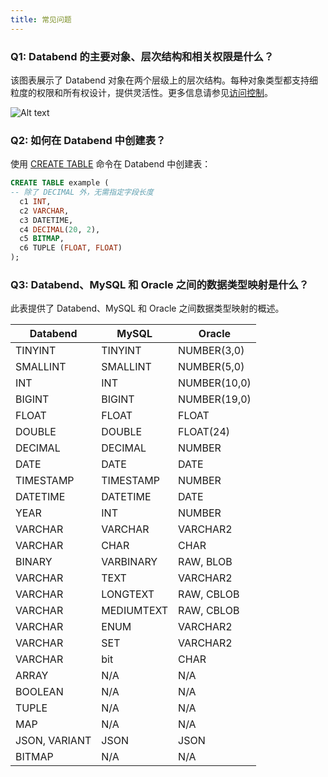 ```yaml
---
title: 常见问题
---
```


### Q1: Databend 的主要对象、层次结构和相关权限是什么？

该图表展示了 Databend 对象在两个层级上的层次结构。每种对象类型都支持细粒度的权限和所有权设计，提供灵活性。更多信息请参见[访问控制](../../56-security/access-control/index.md)。

![Alt text](/img/guides/faq1.png)

### Q2: 如何在 Databend 中创建表？

使用 [CREATE TABLE](/sql/sql-commands/ddl/table/ddl-create-table) 命令在 Databend 中创建表：

```sql title='示例:'
CREATE TABLE example (
-- 除了 DECIMAL 外，无需指定字段长度
  c1 INT,
  c2 VARCHAR,
  c3 DATETIME,
  c4 DECIMAL(20, 2),
  c5 BITMAP,
  c6 TUPLE (FLOAT, FLOAT)
);
```

### Q3: Databend、MySQL 和 Oracle 之间的数据类型映射是什么？

此表提供了 Databend、MySQL 和 Oracle 之间数据类型映射的概述。

| Databend      | MySQL      | Oracle       |
| ------------- | ---------- | ------------ |
| TINYINT       | TINYINT    | NUMBER(3,0)  |
| SMALLINT      | SMALLINT   | NUMBER(5,0)  |
| INT           | INT        | NUMBER(10,0) |
| BIGINT        | BIGINT     | NUMBER(19,0) |
| FLOAT         | FLOAT      | FLOAT        |
| DOUBLE        | DOUBLE     | FLOAT(24)    |
| DECIMAL       | DECIMAL    | NUMBER       |
| DATE          | DATE       | DATE         |
| TIMESTAMP     | TIMESTAMP  | NUMBER       |
| DATETIME      | DATETIME   | DATE         |
| YEAR          | INT        | NUMBER       |
| VARCHAR       | VARCHAR    | VARCHAR2     |
| VARCHAR       | CHAR       | CHAR         |
| BINARY        | VARBINARY  | RAW, BLOB    |
| VARCHAR       | TEXT       | VARCHAR2     |
| VARCHAR       | LONGTEXT   | RAW, CBLOB   |
| VARCHAR       | MEDIUMTEXT | RAW, CBLOB   |
| VARCHAR       | ENUM       | VARCHAR2     |
| VARCHAR       | SET        | VARCHAR2     |
| VARCHAR       | bit        | CHAR         |
| ARRAY         | N/A        | N/A          |
| BOOLEAN       | N/A        | N/A          |
| TUPLE         | N/A        | N/A          |
| MAP           | N/A        | N/A          |
| JSON, VARIANT | JSON       | JSON         |
| BITMAP        | N/A        | N/A          |
